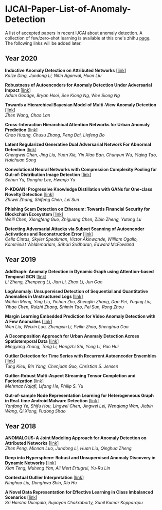 # IJCAI-Paper-List-of-Anomaly-Detection
A list of accepted papers in recent IJCAI about anomaly detection. A collection of few/zero-shot learning is available at this one's zhihu [page](https://zhuanlan.zhihu.com/p/159450189). The following links will be added later.

## Year 2020
**Inductive Anomaly Detection on Attributed Networks** [[link]()]     
*Kaize Ding, Jundong Li, Nitin Agarwal, Huan Liu*  

**Robustness of Autoencoders for Anomaly Detection Under Adversarial Impact** [[link]()]       
*Adam Goodge, Bryan Hooi, See Kiong Ng, Wee Siong Ng*  

**Towards a Hierarchical Bayesian Model of Multi-View Anomaly Detection** [[link]()]       
*Zhen Wang, Chao Lan*  

**Cross-Interaction Hierarchical Attention Networks for Urban Anomaly Prediction** [[link]()]       
*Chao Huang, Chuxu Zhang, Peng Dai, Liefeng Bo*  

**Latent Regularized Generative Dual Adversarial Network For Abnormal Detection** [[link]()]       
*Chengwei Chen, Jing Liu, Yuan Xie, Yin Xiao Ban, Chunyun Wu, Yiqing Tao, Haichuan Song*  

**Convolutional Neural Networks with Compression Complexity Pooling for Out-of-Distribution Image Detection** [[link]()]       
*Sehun Yu, Dongha Lee, Hwanjo Yu*  

**P-KDGAN: Progressive Knowledge Distillation with GANs for One-class Novelty Detection** [[link]()]       
*Zhiwei Zhang, Shifeng Chen, Lei Sun*  

**Phishing Scam Detection on Ethereum: Towards Financial Security for Blockchain Ecosystem** [[link]()]       
*Weili Chen, Xiongfeng Guo, Zhiguang Chen, Zibin Zheng, Yutong Lu*  

**Detecting Adversarial Attacks via Subset Scanning of Autoencoder Activations and Reconstruction Error** [[link]()]       
*Celia Cintas, Skyler Speakman, Victor Akinwande, William Ogallo, Komminist Weldemariam, Srihari Sridharan, Edward McFowland*

## Year 2019

**AddGraph: Anomaly Detection in Dynamic Graph using Attention-based Temporal GCN** [[link]()]       
*Li Zheng, Zhenpeng Li, Jian Li, Zhao Li, Jun Gao*

**LogAnomaly: Unsupervised Detection of Sequential and Quantitative Anomalies in Unstructured Logs** [[link]()]       
*Weibin Meng, Ying Liu, Yichen Zhu, Shenglin Zhang, Dan Pei, Yuqing Liu, Yihao Chen, Ruizhi Zhang, Shimin Tao, Pei Sun, Rong Zhou*

**Margin Learning Embedded Prediction for Video Anomaly Detection with A Few Anomalies** [[link]()]       
*Wen Liu, Weixin Luo, Zhengxin Li, Peilin Zhao, Shenghua Gao*

**A Decomposition Approach for Urban Anomaly Detection Across Spatiotemporal Data** [[link]()]       
*Mingyang Zhang, Tong Li, Hongzhi Shi, Yong Li, Pan Hui*

**Outlier Detection for Time Series with Recurrent Autoencoder Ensembles** [[link]()]       
*Tung Kieu, Bin Yang, Chenjuan Guo, Christian S. Jensen*

**Outlier-Robust Multi-Aspect Streaming Tensor Completion and Factorization** [[link]()]       
*Mehrnaz Najafi, Lifang He, Philip S. Yu*

**Out-of-sample Node Representation Learning for Heterogeneous Graph in Real-time Android Malware Detection** [[link]()]       
*Yanfang Ye, Shifu Hou, Lingwei Chen, Jingwei Lei, Wenqiang Wan, Jiabin Wang, Qi Xiong, Fudong Shao*

## Year 2018

**ANOMALOUS: A Joint Modeling Approach for Anomaly Detection on Attributed Networks** [[link]()]       
*Zhen Peng, Minnan Luo, Jundong Li, Huan Liu, Qinghua Zheng*

**Deep into Hypersphere: Robust and Unsupervised Anomaly Discovery in Dynamic Networks** [[link]()]       
*Xian Teng, Muheng Yan, Ali Mert Ertugrul, Yu-Ru Lin*

**Contextual Outlier Interpretation** [[link]()]       
*Ninghao Liu, Donghwa Shin, Xia Hu*

**A Novel Data Representation for Effective Learning in Class Imbalanced Scenarios** [[link]()]       
*Sri Harsha Dumpala, Rupayan Chakraborty, Sunil Kumar Kopparapu*
